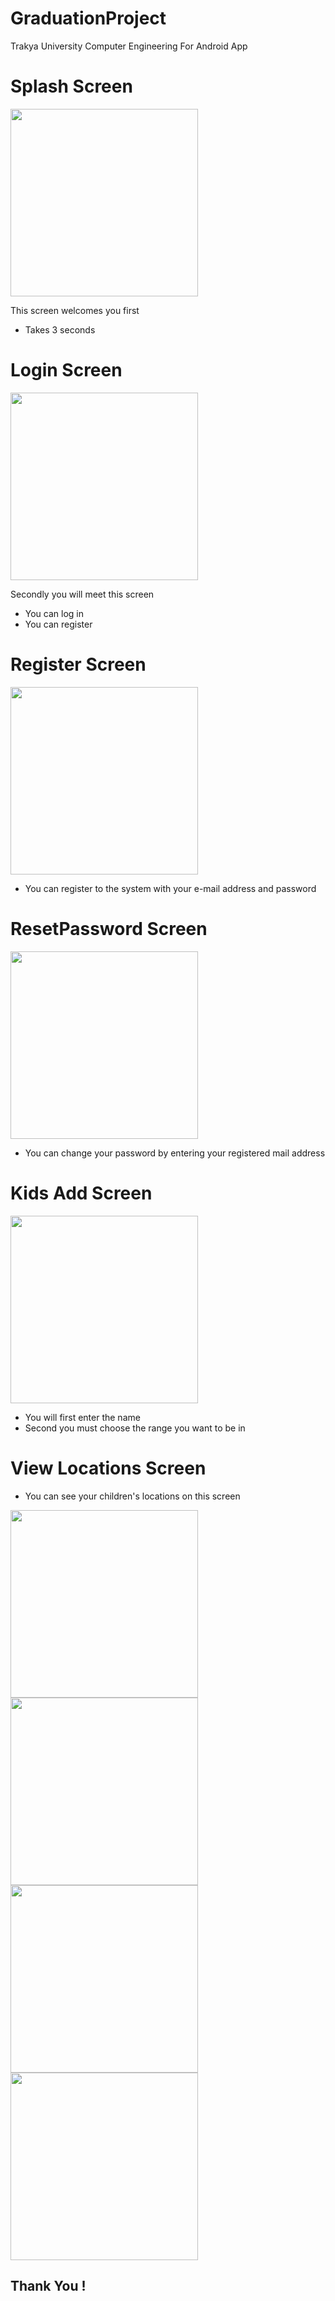# GraduationProject
Trakya University Computer Engineering For Android App

# Splash Screen

<img src="https://github.com/oguzzarci/GraduationProject/blob/master/projectSS/splash.png" width="300dp">


This screen welcomes you first

  - Takes 3 seconds

# Login Screen

<img src="https://github.com/oguzzarci/GraduationProject/blob/master/projectSS/login.png" width="300dp">

Secondly you will meet this screen

  - You can log in
  - You can register

# Register Screen

<img src="https://github.com/oguzzarci/GraduationProject/blob/master/projectSS/register.png" width="300dp">

    
 - You can register to the system with your e-mail address and password


# ResetPassword Screen

<img src="https://github.com/oguzzarci/GraduationProject/blob/master/projectSS/lost_password.png" width="300dp">

 - You can change your password by entering your registered mail address

# Kids Add Screen

<img src="https://github.com/oguzzarci/GraduationProject/blob/master/projectSS/add_children.png" width="300dp">

  - You will first enter the name
  - Second you must choose the range you want to be in

# View Locations Screen

  - You can see your children's locations on this screen
  
 <img src="https://github.com/oguzzarci/GraduationProject/blob/master/projectSS/map.png" width="300dp">
  
<img src="https://github.com/oguzzarci/GraduationProject/blob/master/projectSS/map2.png" width="300dp">
  
<img src="https://github.com/oguzzarci/GraduationProject/blob/master/projectSS/map3.png" width="300dp">
  
<img src="https://github.com/oguzzarci/GraduationProject/blob/master/projectSS/map4.png" width="300dp">
 

## Thank You !

